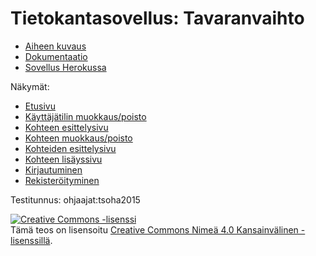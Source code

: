 # Tietokantasovellus: Tavaranvaihto
* [Aiheen kuvaus](https://advancedkittenry.github.io/suunnittelu_ja_tyoymparisto/aiheet/Tavaranvaihto.html)
* [Dokumentaatio](https://github.com/avrj/tsoha-tavaranvaihto/tree/master/doc/dokumentaatio.pdf)
* [Sovellus Herokussa](http://tsoha-tavaranvaihto.herokuapp.com/)

Näkymät:
* [Etusivu](http://shell.lf.fi/~avrj/tsoha-tavaranvaihto/index.html)
* [Käyttäjätilin muokkaus/poisto](http://shell.lf.fi/~avrj/tsoha-tavaranvaihto/account.html)
* [Kohteen esittelysivu](http://shell.lf.fi/~avrj/tsoha-tavaranvaihto/item.html)
* [Kohteen muokkaus/poisto](http://shell.lf.fi/~avrj/tsoha-tavaranvaihto/edit_item.html)
* [Kohteiden esittelysivu](http://shell.lf.fi/~avrj/tsoha-tavaranvaihto/listing.html)
* [Kohteen lisäyssivu](http://shell.lf.fi/~avrj/tsoha-tavaranvaihto/new_item.html)
* [Kirjautuminen](http://shell.lf.fi/~avrj/tsoha-tavaranvaihto/login.html)
* [Rekisteröityminen](http://shell.lf.fi/~avrj/tsoha-tavaranvaihto/register.html)

Testitunnus: ohjaajat:tsoha2015

<a rel="license" href="http://creativecommons.org/licenses/by/4.0/"><img alt="Creative Commons 
-lisenssi" style="border-width:0" src="https://i.creativecommons.org/l/by/4.0/88x31.png" 
/></a><br />Tämä teos on lisensoitu <a rel="license" 
href="http://creativecommons.org/licenses/by/4.0/">Creative Commons Nimeä 4.0 Kansainvälinen 
-lisenssillä</a>.
